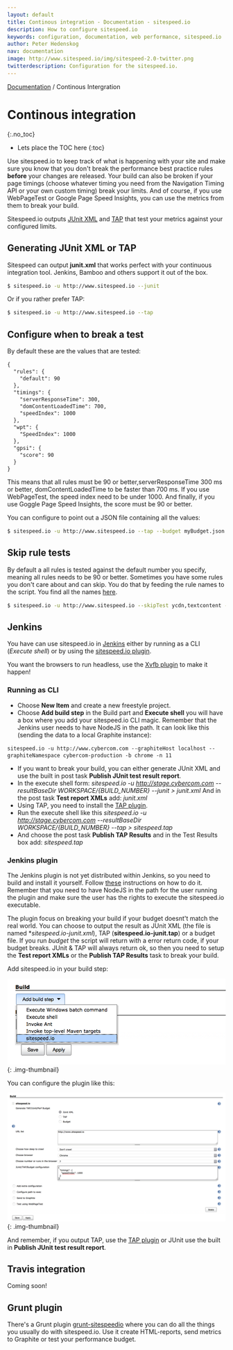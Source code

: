 ```yaml
---
layout: default
title: Continous integration - Documentation - sitespeed.io
description: How to configure sitespeed.io
keywords: configuration, documentation, web performance, sitespeed.io
author: Peter Hedenskog
nav: documentation
image: http://www.sitespeed.io/img/sitespeed-2.0-twitter.png
twitterdescription: Configuration for the sitespeed.io.
---
```

[Documentation](/documentation/) / Continous Intergration

# Continous integration
{:.no_toc}

* Lets place the TOC here
{:toc}

Use sitespeed.io to keep track of what is happening with your site and make sure you know that you don't break the performance best practice rules **before** your changes are released.
Your build can also be broken if your page timings (choose whatever timing you need from the Navigation Timing API or your own custom timing) break your limits. And of course, if you use WebPageTest or Google Page Speed Insights, you can use the metrics from them to break your build.

Sitespeed.io outputs [JUnit XML](http://help.catchsoftware.com/display/ET/JUnit+Format) and [TAP](http://testanything.org/) that test your metrics against your configured limits.


## Generating JUnit XML or TAP
Sitespeed can output **junit.xml** that works perfect with your continuous integration tool. Jenkins, Bamboo and others support it out of the box.

~~~bash
$ sitespeed.io -u http://www.sitespeed.io --junit
~~~

Or if you rather prefer TAP:

~~~bash
$ sitespeed.io -u http://www.sitespeed.io --tap
~~~

## Configure when to break a test
By default these are the values that are tested:

~~~
{
  "rules": {
    "default": 90
  },
  "timings": {
    "serverResponseTime": 300,
    "domContentLoadedTime": 700,
    "speedIndex": 1000
  },
  "wpt": {
    "SpeedIndex": 1000
  },
  "gpsi": {
    "score": 90
  }
}
~~~

This means that all rules must be 90 or better,serverResponseTime 300 ms or better,
domContentLoadedTime to be faster than 700 ms. If you use WebPageTest, the speed index need to be under 1000. And finally, if you use Goggle Page Speed Insights, the score must be 90 or better.


You can configure to point out a JSON file containing all the values:

~~~bash
$ sitespeed.io -u http://www.sitespeed.io --tap --budget myBudget.json
~~~

## Skip rule tests
By default a all rules is tested against the default number you specify, meaning all rules needs to be 90 or better. Sometimes you have some rules you don't care about and can skip. You do that by feeding the rule names to the script. You find all the names [here](https://github.com/sitespeedio/yslow/blob/master/src/common/rulesets/ruleset_sitespeed.js).

~~~bash
$ sitespeed.io -u http://www.sitespeed.io --skipTest ycdn,textcontent --tap
~~~

## Jenkins
You have can use sitespeed.io in [Jenkins](http://jenkins-ci.org/") either by running as a CLI (*Execute shell*) or by using the [sitespeed.io plugin](https://github.com/sitespeedio/jenkins.sitespeed.io).

You want the browsers to run headless, use the [Xvfb plugin](https://wiki.jenkins-ci.org/display/JENKINS/Xvfb+Plugin) to make it happen!


### Running as CLI

* Choose **New Item** and create a new freestyle project.
* Choose **Add build step** in the Build part and **Execute shell** you will have a box where you add your sitespeed.io CLI magic. Remember that the Jenkins user needs to have NodeJS in the path. It can look like this (sending the data to a local Graphite instance):

~~~
sitespeed.io -u http://www.cybercom.com --graphiteHost localhost --graphiteNamespace cybercom-production -b chrome -n 11
~~~

* If you want to break your build, you can either generate JUnit XML and use the built in post task **Publish JUnit test result report**.
* In the execute shell form: *sitespeed.io -u http://stage.cybercom.com --resultBaseDir ${WORKSPACE}/${BUILD_NUMBER} --junit > junit.xml* And in the post task **Test report XMLs** add: *junit.xml*
* Using TAP, you need to install the [TAP plugin](https://wiki.jenkins-ci.org/display/JENKINS/TAP+Plugin).
* Run the execute shell like this *sitespeed.io -u http://stage.cybercom.com --resultBaseDir ${WORKSPACE}/${BUILD_NUMBER} --tap > sitespeed.tap*
* And choose the post task **Publish TAP Results** and in the Test Results box add: *sitespeed.tap*

### Jenkins plugin
The Jenkins plugin is not yet distributed within Jenkins, so you need to build and install it yourself. Follow [these](https://github.com/sitespeedio/jenkins.sitespeed.io#how-to-run-in-jenkins) instructions on how to do it. Remember that you need to have NodeJS in the path for the user running the plugin and make sure the user has the rights to execute the sitespeed.io executable.

The plugin focus on breaking your build if your budget doesnt't match the real world. You can choose to output the result as JUnit XML (the file is named **sitespeed.io-junit.xml*), TAP (**sitespeed.io-junit.tap**) or a budget file. If you run *budget* the script will return with a error return code, if your budget breaks. JUnit & TAP will always return ok, so then you need to setup the **Test report XMLs** or the **Publish TAP Results** task to break your build.


Add sitespeed.io in your build step:

![Add sitespeed.io as a build step](add-build-step-jenkins.png)
{: .img-thumbnail}

You can configure the plugin like this:

![Configure the plugin](jenkins-plugin-configuration.png)
{: .img-thumbnail}

And remember, if you output TAP, use the [TAP plugin](https://wiki.jenkins-ci.org/display/JENKINS/TAP+Plugin) or JUnit use the built in **Publish JUnit test result report**.


## Travis integration
Coming soon!


## Grunt plugin
There's a Grunt plugin [grunt-sitespeedio](https://github.com/sitespeedio/grunt-sitespeedio) where you can do all the things you usually do with sitespeed.io. Use it create HTML-reports, send metrics to Graphite or test your performance budget.

